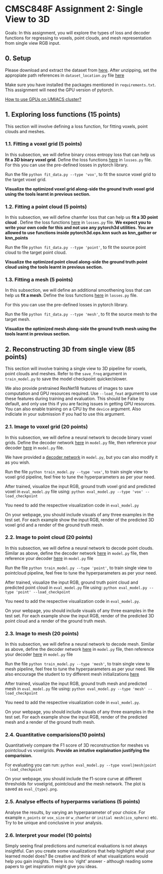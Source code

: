 # CMSC848F Assignment 2: Single View to 3D

Goals: In this assignment, you will explore the types of loss and decoder functions for regressing to voxels, point clouds, and mesh representation from single view RGB input. 

## 0. Setup

Please download and extract the dataset from [here](https://drive.google.com/file/d/1VoSmRA9KIwaH56iluUuBEBwCbbq3x7Xt/view?usp=sharing).
After unzipping, set the appropiate path references in `dataset_location.py` file [here](https://github.com/848f-3DVision/assignment2/blob/main/dataset_location.py#L2)

Make sure you have installed the packages mentioned in `requirements.txt`.
This assignment will need the GPU version of pytorch.

[How to use GPUs on UMIACS cluster?](https://wiki.umiacs.umd.edu/umiacs/index.php/ClassAccounts#Cluster_Usage)

## 1. Exploring loss functions (15 points)
This section will involve defining a loss function, for fitting voxels, point clouds and meshes.

### 1.1. Fitting a voxel grid (5 points)
In this subsection, we will define binary cross entropy loss that can help us <b>fit a 3D binary voxel grid</b>.
Define the loss functions [here](https://github.com/848f-3DVision/assignment2/blob/main/losses.py#L4-L9) in `losses.py` file. 
For this you can use the pre-defined losses in pytorch library.

Run the file `python fit_data.py --type 'vox'`, to fit the source voxel grid to the target voxel grid. 

**Visualize the optimized voxel grid along-side the ground truth voxel grid using the tools learnt in previous section.**

### 1.2. Fitting a point cloud (5 points)
In this subsection, we will define chamfer loss that can help us <b> fit a 3D point cloud </b>.
Define the loss functions [here](https://github.com/848f-3DVision/assignment2/blob/main/losses.py#L11-L15) in `losses.py` file.
<b>We expect you to write your own code for this and not use any pytorch3d utilities. You are allowed to use functions inside pytorch3d.ops.knn such as knn_gather or knn_points</b>

Run the file `python fit_data.py --type 'point'`, to fit the source point cloud to the target point cloud. 

**Visualize the optimized point cloud along-side the ground truth point cloud using the tools learnt in previous section.**

### 1.3. Fitting a mesh (5 points)
In this subsection, we will define an additional smoothening loss that can help us <b> fit a mesh</b>.
Define the loss functions [here](https://github.com/848f-3DVision/assignment2/blob/main/losses.py#L17-L20) in `losses.py` file.

For this you can use the pre-defined losses in pytorch library.

Run the file `python fit_data.py --type 'mesh'`, to fit the source mesh to the target mesh. 

**Visualize the optimized mesh along-side the ground truth mesh using the tools learnt in previous section.**

## 2. Reconstructing 3D from single view (85 points)
This section will involve training a single view to 3D pipeline for voxels, point clouds and meshes.
Refer to the `save_freq` argument in `train_model.py` to save the model checkpoint quicker/slower. 

We also provide pretrained ResNet18 features of images to save computation and GPU resources required. Use `--load_feat` argument to use these features during training and evaluation. This should be False by default, and only use this if you are facing issues in getting GPU resources. You can also enable training on a CPU by the `device` argument. Also indiciate in your submission if you had to use this argument. 

### 2.1. Image to voxel grid (20 points)
In this subsection, we will define a neural network to decode binary voxel grids.
Define the decoder network [here](https://github.com/848f-3DVision/assignment2/blob/main/model.py#L149) in `model.py` file, then reference your decoder [here](https://github.com/848f-3DVision/assignment2/blob/main/model.py#L182) in `model.py` file.

We have provided a [decoder network](https://github.com/848f-3DVision/assignment2/blob/main/model.py#L55-L129) in `model.py`, but you can also modify it as you wish. 

Run the file `python train_model.py --type 'vox'`, to train single view to voxel grid pipeline, feel free to tune the hyperparameters as per your need.

After trained, visualize the input RGB, ground truth voxel grid and predicted voxel in `eval_model.py` file using:
`python eval_model.py --type 'vox' --load_checkpoint`

You need to add the respective visualization code in `eval_model.py`

On your webpage, you should include visuals of any three examples in the test set. For each example show the input RGB, render of the predicted 3D voxel grid and a render of the ground truth mesh.

### 2.2. Image to point cloud (20 points)
In this subsection, we will define a neural network to decode point clouds.
Similar as above, define the decoder network [here](https://github.com/848f-3DVision/assignment2/blob/main/model.py#L155) in `model.py` file, then reference your decoder [here](https://github.com/848f-3DVision/assignment2/blob/main/model.py#L215) in `model.py` file

Run the file `python train_model.py --type 'point'`, to train single view to pointcloud pipeline, feel free to tune the hyperparameters as per your need.

After trained, visualize the input RGB, ground truth point cloud and predicted  point cloud in `eval_model.py` file using:
`python eval_model.py --type 'point' --load_checkpoint`

You need to add the respective visualization code in `eval_model.py`.

On your webpage, you should include visuals of any three examples in the test set. For each example show the input RGB, render of the predicted 3D point cloud and a render of the ground truth mesh.


### 2.3. Image to mesh (20 points)
In this subsection, we will define a neural network to decode mesh.
Similar as above, define the decoder network [here](https://github.com/848f-3DVision/assignment2/blob/main/model.py#L177) in `model.py` file, then reference your decoder [here](https://github.com/848f-3DVision/assignment2/blob/main/model.py#L220) in `model.py` file

Run the file `python train_model.py --type 'mesh'`, to train single view to mesh pipeline, feel free to tune the hyperparameters as per your need. We also encourage the student to try different mesh initializations [here](https://github.com/848f-3DVision/assignment2/blob/main/model.py#L174)


After trained, visualize the input RGB, ground truth mesh and predicted mesh in `eval_model.py` file using:
`python eval_model.py --type 'mesh' --load_checkpoint`

You need to add the respective visualization code in `eval_model.py`.

On your webpage, you should include visuals of any three examples in the test set. For each example show the input RGB, render of the predicted mesh and a render of the ground truth mesh.

### 2.4. Quantitative comparisions(10 points)
Quantitatively compare the F1 score of 3D reconstruction for meshes vs pointcloud vs voxelgrids.
**Provide an intutive explaination justifying the comparision.**

For evaluating you can run:
`python eval_model.py --type voxel|mesh|point --load_checkpoint`


On your webpage, you should include the f1-score curve at different thresholds for voxelgrid, pointcloud and the mesh network. The plot is saved as `eval_{type}.png`.

### 2.5. Analyse effects of hyperparms variations (5 points)
Analyse the results, by varying an hyperparameter of your choice.
For example `n_points` or `vox_size` or `w_chamfer` or `initial mesh(ico_sphere)` etc.
Try to be unique and conclusive in your analysis.

### 2.6. Interpret your model (10 points)
Simply seeing final predictions and numerical evaluations is not always insightful. Can you create some visualizations that help highlight what your learned model does? Be creative and think of what visualizations would help you gain insights. There is no `right' answer - although reading some papers to get inspiration might give you ideas.


